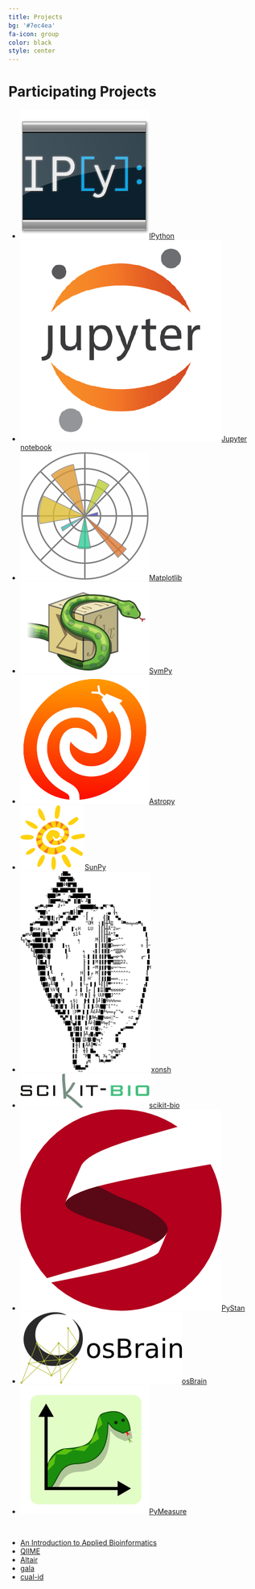 ```yaml
---
title: Projects
bg: '#7ec4ea'
fa-icon: group
color: black
style: center
---
```


# Participating Projects

- [![](assets/ipython.png)IPython](https://ipython.org)
- [![](assets/jupyter.png)Jupyter notebook](https://jupyter.org)
- [![](assets/matplotlib.png)Matplotlib](http://matplotlib.org/)
- [![](assets/sympy.png)SymPy](http://www.sympy.org/)
- [![](assets/astropy.png)Astropy](http://www.astropy.org/)
- [![](assets/sunpy.png)SunPy](http://sunpy.org)
- [![](assets/xonsh.png)xonsh](http://xon.sh)
- [![](assets/skbio.png)scikit-bio](http://scikit-bio.org)
- [![](assets/pystan.png)PyStan](https://github.com/stan-dev/pystan)
- [![](assets/osbrain.png)osBrain](https://github.com/opensistemas-hub/osbrain)
- [![](assets/pymeasure.png)PyMeasure](https://github.com/ralph-group/pymeasure)

&nbsp; <!--break separating project with image from without -->

- [An Introduction to Applied Bioinformatics](http://readiab.org)
- [QIIME](http://qiime.org)
- [Altair](https://github.com/ellisonbg/altair)
- [gala](https://gala.readthedocs.io)
- [cual-id](https://github.com/johnchase/cual-id)


